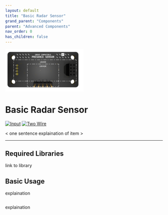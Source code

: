 ```yaml
---
layout: default
title: "Basic Radar Sensor"
grand_parent: "Components"
parent: "Advanced Components"
nav_order: 0
has_children: false
---
```




<img src="assets/basic-radar-sensor.png" alt="Basic Radar Sensor" width="250"/>

# Basic Radar Sensor
<a href="../../glossary/glossary"><img src="../../glossary/assets/input.png" alt="Input" width="72"/></a> <a href="../../glossary/glossary"><img src="../../glossary/assets/2wire.png" alt="Two Wire" width="72"/></a>

< one sentence explaination of item >


---

## Required Libraries
link to library

## Basic Usage

explaination
 
```python
```

explaination

```python

```

